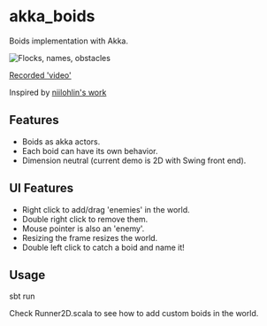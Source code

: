 akka_boids
==========

Boids implementation with Akka.

![Flocks, names, obstacles](http://i.imgur.com/JlmJ6EZ.png "Flocks, names, obstacles")

[Recorded 'video'](https://gfycat.com/FavorableCoarseAfricanharrierhawk)

Inspired by [niilohlin's work](https://github.com/niilohlin/Boids)

Features
--------

* Boids as akka actors.
* Each boid can have its own behavior.
* Dimension neutral (current demo is 2D with Swing front end).

UI Features
-----------

* Right click to add/drag 'enemies' in the world.
* Double right click to remove them.
* Mouse pointer is also an 'enemy'.
* Resizing the frame resizes the world.
* Double left click to catch a boid and name it!

Usage
-----

sbt run

Check Runner2D.scala to see how to add custom boids in the world.
